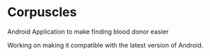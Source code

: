 # Corpuscles
Android Application to make finding blood donor easier

Working on making it compatible with the latest version of Android.
